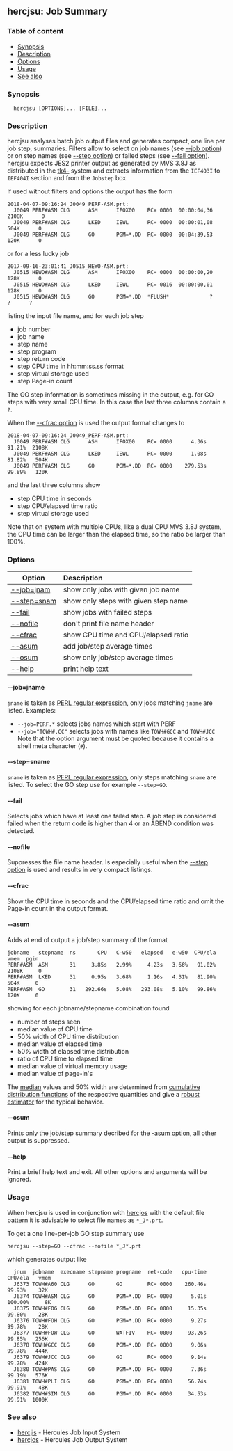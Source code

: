 ## hercjsu: Job Summary 

### Table of content

- [Synopsis](#user-content-synopsis)
- [Description](#user-content-description)
- [Options](#user-content-options)
- [Usage](#user-content-usage)
- [See also](#user-content-also)

### Synopsis <a name="synopsis"></a>
```
  hercjsu [OPTIONS]... [FILE]...
```

### Description <a name="description"></a>
hercjsu analyses batch job output files and generates compact, one line
per job step, summaries. Filters allow to select on job names (see
[--job option](#user-content-opt-job)) or on step names (see
[--step option](#user-content-opt-step)) or failed steps (see
[--fail option](#user-content-opt-fail)).
hercjsu expects JES2 printer output as generated by MVS 3.8J as
distributed in the [tk4-](http://wotho.ethz.ch/tk4-/) system and
extracts information from the `IEF403I` to `IEF404I` section and from
the `Jobstep` box.

If used without filters and options the output has the form
```
2018-04-07-09:16:24_J0049_PERF-ASM.prt:
  J0049 PERF#ASM CLG      ASM      IFOX00    RC= 0000  00:00:04,36  2108K      0
  J0049 PERF#ASM CLG      LKED     IEWL      RC= 0000  00:00:01,08   504K      0
  J0049 PERF#ASM CLG      GO       PGM=*.DD  RC= 0000  00:04:39,53   120K      0
```

or for a less lucky job
```
2017-09-16-23:01:41_J0515_HEWO-ASM.prt:
  J0515 HEWO#ASM CLG      ASM      IFOX00    RC= 0000  00:00:00,20   128K      0
  J0515 HEWO#ASM CLG      LKED     IEWL      RC= 0016  00:00:00,01   128K      0
  J0515 HEWO#ASM CLG      GO       PGM=*.DD  *FLUSH*             ?      ?      ?
```

listing the input file name, and for each job step
- job number
- job name
- step name
- step program
- step return code
- step CPU time in hh:mm:ss.ss format
- step virtual storage used
- step Page-in count

The GO step information is sometimes missing in the output, e.g. for GO steps
with very small CPU time. In this case the last three columns contain a `?`.

When the [--cfrac option](#user-content-opt-cfrac) is used the output format
changes to
```
2018-04-07-09:16:24_J0049_PERF-ASM.prt:
  J0049 PERF#ASM CLG      ASM      IFOX00    RC= 0000      4.36s  91.21%  2108K
  J0049 PERF#ASM CLG      LKED     IEWL      RC= 0000      1.08s  81.82%   504K
  J0049 PERF#ASM CLG      GO       PGM=*.DD  RC= 0000    279.53s  99.89%   120K
```

and the last three columns show
- step CPU time in seconds
- step CPU/elapsed time ratio
- step virtual storage used

Note that on system with multiple CPUs, like a dual CPU MVS 3.8J system, the
CPU time can be larger than the elapsed time, so the ratio be larger than 100%.


### Options <a name="options"></a>

| Option | Description |
| ------ | :---------- |
| [--job=jnam](#user-content-opt-job)  | show only jobs with given job name |
| [--step=snam](#user-content-opt-step) | show only steps with given step name |
| [--fail](#user-content-opt-fail)     | show jobs with failed steps |
| [--nofile](#user-content-opt-nofile) | don't print file name header |
| [--cfrac](#user-content-opt-cfrac)   | show CPU time and CPU/elapsed ratio |
| [--asum](#user-content-opt-asum)     | add job/step average times |
| [--osum](#user-content-opt-osum)     | show only job/step average times |
| [--help](#user-content-opt-help)     | print help text |

#### --job=jname <a name="opt-job"></a>
`jname` is taken as
[PERL regular expression](https://perldoc.perl.org/perlre.html),
only jobs matching `jname` are listed. Examples:
- `--job=PERF.*` selects jobs names which start with PERF
- `--job="TOWH#.CC"` selects jobs with names like `TOWH#GCC` and `TOWH#JCC`
  Note that the option argument must be quoted because it contains a
  shell meta character (`#`).

#### --step=sname <a name="opt-step"></a>
`sname` is taken as
[PERL regular expression](https://perldoc.perl.org/perlre.html),
only steps matching `sname` are listed. To select the GO step use
for example `--step=GO`.

#### --fail <a name="opt-fail"></a>
Selects jobs which have at least one failed step. A job step is considered
failed when the return code is higher than 4 or an ABEND condition was
detected.

#### --nofile <a name="opt-nofile"></a>
Suppresses the file name header. Is especially useful when the
[--step option](#user-content-opt-step) is used and results in very
compact listings.

#### --cfrac <a name="opt-cfrac"></a>
Show the CPU time in seconds and the CPU/elapsed time ratio and omit the Page-in
count in the output format.

#### --asum <a name="opt-asum"></a>
Adds at end of output a job/step summary of the format
```
jobname   stepname  ns       CPU   C-w50   elapsed   e-w50  CPU/ela   vmem  pgin
PERF#ASM  ASM       31     3.85s   2.99%     4.23s   3.66%   91.02%  2108K     0
PERF#ASM  LKED      31     0.95s   3.68%     1.16s   4.31%   81.90%   504K     0
PERF#ASM  GO        31   292.66s   5.08%   293.08s   5.10%   99.86%   120K     0
```

showing for each jobname/stepname combination found
- number of steps seen
- median value of CPU time
- 50% width of CPU time distribution
- median value of elapsed time
- 50% width of elapsed time distribution
- ratio of CPU time to elapsed time
- median value of virtual memory usage
- median value of page-in's

The [median](https://en.wikipedia.org/wiki/Median) values and 50% width are
determined from
[cumulative distribution functions](https://en.wikipedia.org/wiki/Cumulative_distribution_function)
of the respective quantities and give a
[robust estimator](https://en.wikipedia.org/wiki/Robust_statistics)
for the typical behavior.

#### --osum <a name="opt-osum"></a>
Prints only the job/step summary decribed for the
[-asum option](#user-content-opt-asum), all other output is suppressed.

#### --help <a name="opt-help"></a>
Print a brief help text and exit.
All other options and arguments will be ignored.

### Usage <a name="usage"></a>
When hercjsu is used in conjunction with [hercjos](hercjos.md) with the
default file pattern it is advisable to select file names as `*_J*.prt`.

To get a one line-per-job GO step summary use
```
hercjsu --step=GO --cfrac --nofile *_J*.prt
```
which generates output like
```
  jnum  jobname  execname stepname progname  ret-code   cpu-time CPU/ela   vmem
  J6373 TOWH#A60 CLG      GO       GO        RC= 0000    260.46s  99.93%    32K
  J6374 TOWH#ASM CLG      GO       PGM=*.DD  RC= 0000      5.01s 100.00%     8K
  J6375 TOWH#FOG CLG      GO       PGM=*.DD  RC= 0000     15.35s  99.80%    28K
  J6376 TOWH#FOH CLG      GO       PGM=*.DD  RC= 0000      9.27s  99.78%    28K
  J6377 TOWH#FOW CLG      GO       WATFIV    RC= 0000     93.26s  99.85%   256K
  J6378 TOWH#GCC CLG      GO       PGM=*.DD  RC= 0000      9.06s  99.78%   444K
  J6379 TOWH#JCC CLG      GO       GO        RC= 0000      9.14s  99.78%   424K
  J6380 TOWH#PAS CLG      GO       PGM=*.DD  RC= 0000      7.36s  99.19%   576K
  J6381 TOWH#PLI CLG      GO       PGM=*.DD  RC= 0000     56.74s  99.91%    48K
  J6382 TOWH#SIM CLG      GO       PGM=*.DD  RC= 0000     34.53s  99.91%  1000K
```

### See also <a name="also"></a>
- [hercjis](hercjis.md) - Hercules Job Input System 
- [hercjos](hercjos.md) - Hercules Job Output System 
